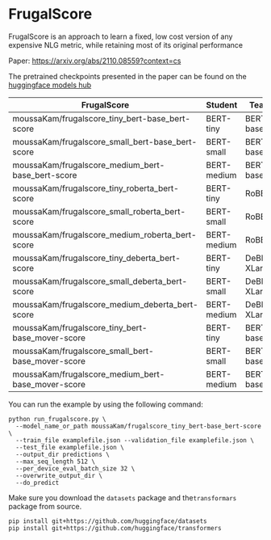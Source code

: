 # FrugalScore
FrugalScore is an approach to learn a fixed, low cost version of any expensive NLG metric, while retaining most of its original performance

Paper: https://arxiv.org/abs/2110.08559?context=cs

The pretrained checkpoints presented in the paper can be found on the [huggingface models hub](https://huggingface.co/moussaKam)

| FrugalScore                                        | Student     | Teacher        | Method     |
|----------------------------------------------------|-------------|----------------|------------|
| moussaKam/frugalscore_tiny_bert-base_bert-score    | BERT-tiny   | BERT-base      | BERTScore  |
| moussaKam/frugalscore_small_bert-base_bert-score   | BERT-small  | BERT-base      | BERTScore  |
| moussaKam/frugalscore_medium_bert-base_bert-score  | BERT-medium | BERT-base      | BERTScore  |
| moussaKam/frugalscore_tiny_roberta_bert-score      | BERT-tiny   | RoBERTa        | BERTScore  |
| moussaKam/frugalscore_small_roberta_bert-score     | BERT-small  | RoBERTa        | BERTScore  |
| moussaKam/frugalscore_medium_roberta_bert-score    | BERT-medium | RoBERTa        | BERTScore  |
| moussaKam/frugalscore_tiny_deberta_bert-score      | BERT-tiny   | DeBERTa-XLarge | BERTScore  |
| moussaKam/frugalscore_small_deberta_bert-score     | BERT-small  | DeBERTa-XLarge | BERTScore  |
| moussaKam/frugalscore_medium_deberta_bert-score    | BERT-medium | DeBERTa-XLarge | BERTScore  |
| moussaKam/frugalscore_tiny_bert-base_mover-score   | BERT-tiny   | BERT-base      | MoverScore |
| moussaKam/frugalscore_small_bert-base_mover-score  | BERT-small  | BERT-base      | MoverScore |
| moussaKam/frugalscore_medium_bert-base_mover-score | BERT-medium | BERT-base      | MoverScore |

You can run the example by using the following command:

```
python run_frugalscore.py \
  --model_name_or_path moussaKam/frugalscore_tiny_bert-base_bert-score \
  --train_file examplefile.json --validation_file examplefile.json \
  --test_file examplefile.json \
  --output_dir predictions \
  --max_seq_length 512 \
  --per_device_eval_batch_size 32 \
  --overwrite_output_dir \
  --do_predict
```

Make sure you download the `datasets` package and the`transformars` package from source. 
```
pip install git+https://github.com/huggingface/datasets
pip install git+https://github.com/huggingface/transformers
```

